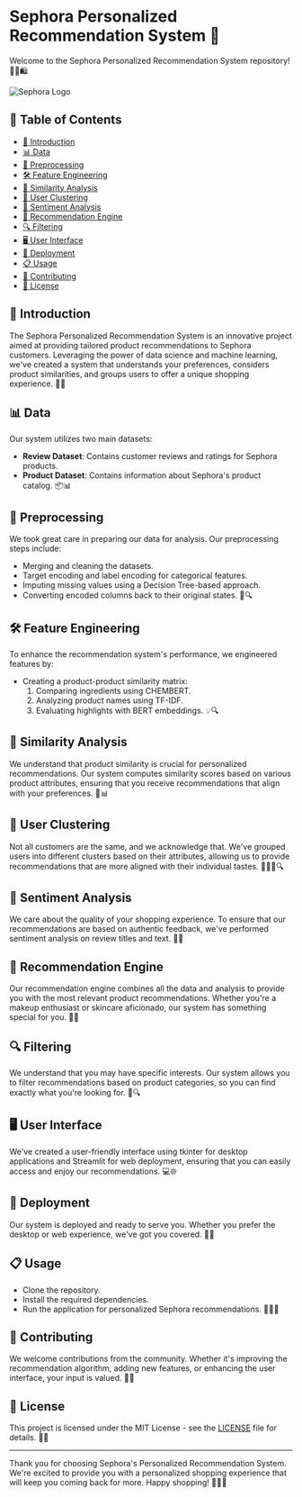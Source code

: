 # Sephora Personalized Recommendation System 🌟

Welcome to the Sephora Personalized Recommendation System repository! 💄👠🛍️

![Sephora Logo](https://www.sephora.com/contentimages/logo/logo-dark.png)

## 📜 Table of Contents

- [🚀 Introduction](#introduction)
- [📊 Data](#data)
- [🧹 Preprocessing](#preprocessing)
- [🛠️ Feature Engineering](#feature-engineering)
- [🌟 Similarity Analysis](#similarity-analysis)
- [🤝 User Clustering](#user-clustering)
- [📢 Sentiment Analysis](#sentiment-analysis)
- [🎁 Recommendation Engine](#recommendation-engine)
- [🔍 Filtering](#filtering)
- [🖥️ User Interface](#user-interface)
- [🚀 Deployment](#deployment)
- [📋 Usage](#usage)
- [🤝 Contributing](#contributing)
- [📄 License](#license)

## 🚀 Introduction

The Sephora Personalized Recommendation System is an innovative project aimed at providing tailored product recommendations to Sephora customers. Leveraging the power of data science and machine learning, we've created a system that understands your preferences, considers product similarities, and groups users to offer a unique shopping experience. 🛒✨

## 📊 Data

Our system utilizes two main datasets:

- **Review Dataset**: Contains customer reviews and ratings for Sephora products.
- **Product Dataset**: Contains information about Sephora's product catalog. 📦📊

## 🧹 Preprocessing

We took great care in preparing our data for analysis. Our preprocessing steps include:

- Merging and cleaning the datasets.
- Target encoding and label encoding for categorical features.
- Imputing missing values using a Decision Tree-based approach.
- Converting encoded columns back to their original states. 🧹🔍

## 🛠️ Feature Engineering

To enhance the recommendation system's performance, we engineered features by:

- Creating a product-product similarity matrix:
  1. Comparing ingredients using CHEMBERT.
  2. Analyzing product names using TF-IDF.
  3. Evaluating highlights with BERT embeddings. 💡🔍

## 🌟 Similarity Analysis

We understand that product similarity is crucial for personalized recommendations. Our system computes similarity scores based on various product attributes, ensuring that you receive recommendations that align with your preferences. 🤝📊

## 🤝 User Clustering

Not all customers are the same, and we acknowledge that. We've grouped users into different clusters based on their attributes, allowing us to provide recommendations that are more aligned with their individual tastes. 🧑‍🤝‍🧑🔍

## 📢 Sentiment Analysis

We care about the quality of your shopping experience. To ensure that our recommendations are based on authentic feedback, we've performed sentiment analysis on review titles and text. 📝🙂

## 🎁 Recommendation Engine

Our recommendation engine combines all the data and analysis to provide you with the most relevant product recommendations. Whether you're a makeup enthusiast or skincare aficionado, our system has something special for you. 🎁✨

## 🔍 Filtering

We understand that you may have specific interests. Our system allows you to filter recommendations based on product categories, so you can find exactly what you're looking for. 🧐🔍

## 🖥️ User Interface

We've created a user-friendly interface using tkinter for desktop applications and Streamlit for web deployment, ensuring that you can easily access and enjoy our recommendations. 💻🌐

## 🚀 Deployment

Our system is deployed and ready to serve you. Whether you prefer the desktop or web experience, we've got you covered. 🚀🌐

## 📋 Usage

- Clone the repository.
- Install the required dependencies.
- Run the application for personalized Sephora recommendations. 🚀👩‍💻

## 🤝 Contributing

We welcome contributions from the community. Whether it's improving the recommendation algorithm, adding new features, or enhancing the user interface, your input is valued. 🤗🤝

## 📄 License

This project is licensed under the MIT License - see the [LICENSE](LICENSE) file for details. 📜📄

---

Thank you for choosing Sephora's Personalized Recommendation System. We're excited to provide you with a personalized shopping experience that will keep you coming back for more. Happy shopping! 🛒💄🎉
